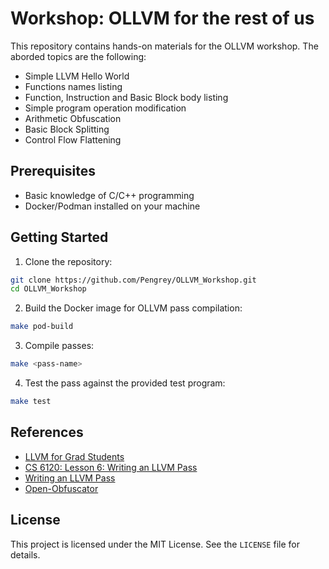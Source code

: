 # Workshop: OLLVM for the rest of us

This repository contains hands-on materials for the OLLVM workshop. The aborded topics are the following:

* Simple LLVM Hello World 
* Functions names listing
* Function, Instruction and Basic Block body listing
* Simple program operation modification
* Arithmetic Obfuscation
* Basic Block Splitting
* Control Flow Flattening

## Prerequisites
* Basic knowledge of C/C++ programming
* Docker/Podman installed on your machine

## Getting Started
1. Clone the repository:
```bash
git clone https://github.com/Pengrey/OLLVM_Workshop.git
cd OLLVM_Workshop
```

2. Build the Docker image for OLLVM pass compilation:
```bash
make pod-build
```

3. Compile passes:
```bash
make <pass-name>
```

4. Test the pass against the provided test program:
```bash
make test
```

## References
* [LLVM for Grad Students](https://www.cs.cornell.edu/~asampson/blog/llvm.html)
* [CS 6120: Lesson 6: Writing an LLVM Pass](https://vod.video.cornell.edu/media/CS+6120%3A+Lesson+6%3A+Writing+an+LLVM+Pass/1_4nrtmvc9/179754792)
* [Writing an LLVM Pass](https://releases.llvm.org/1.9/docs/WritingAnLLVMPass.html)
* [Open-Obfuscator](https://obfuscator.re/)

## License
This project is licensed under the MIT License. See the `LICENSE` file for details.
